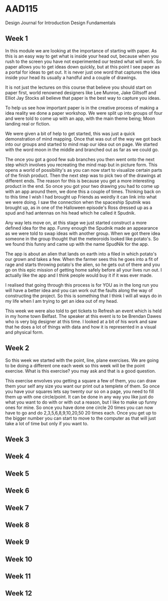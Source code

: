 AAD115
======

Design Journal for Introduction Design Fundamentals

Week 1
------

In this module we are looking at the importance of starting with paper. As this is an easy way to get what is inside your head out, because when you rush to the screen you have not experimented our tested what will work. So paper allows you to get ideas down quickly, but at this point I see paper as a portal for ideas to get out. It is never just one word that captures the idea inside your head its usually a handful and a couple of drawings.

It is not just the lectures on this course that believe you should start on paper first, world renowned designers like Lee Munroe, Jake Giltsoff and Elliot Jay Stocks all believe that paper is the best way to capture you ideas.

To help us see how important paper is in the creative process of making a idea reality we done a paper workshop. We were split up into groups of four and were told to come up with an app, with the main theme being; Moon landing real or fiction.

We were given a bit of help to get started, this was just a quick demonstration of mind mapping. Once that was out of the way we got back into our groups and started to mind map our idea out on page. We started with the word moon in the middle and branched out as far as we could go.

The once you got a good few sub branches you then went onto the next step which involves you recreating the mind map but in picture form. This opens a world of possibility's as you can now start to visualize certain parts of the finish product. Then the next step was to pick two of the drawings at different ends. The reason for this is because you get a more interesting product in the end. So once you got your two drawing you had to come up with an app around them, we done this a couple of times. Thinking back on to this time I wish I had brought up Friends as weirdly it can link into what we were doing. I saw the connection when the spaceship Sputnik was brought up, as in one of the Halloween episode's Ross dressed up as a spud and had antennas on his head which he called it Spudnik.

Any way lets move on, at this stage we just started construct a more defined idea for the app. Funny enough the Spudnik made an appearance as we were told to swap ideas with another group. When we got there idea someone in the group thought that the meteoroids looked like potato's. So we found this funny and came up with the name SpudNik for the app.

The app is about an alien that lands on earth into a filed in which potato's our grown and takes a few. When the farmer sees this he goes into a fit of rage and starts throwing potato's the alien, so he gets out of there and you go on this epic mission of getting home safely before all your lives run out. I actually like the app and I think people would buy it if it was ever made.

I realised that going through this process is for YOU as in the long run you will have a better idea and you can work out the faults along the way of constructing the project. So this is something that I think I will all ways do in my life when I am trying to get an idea out of my head.

This week we were also told to get tickets to Refresh an event which is held in my home town Belfast. The speaker at this event is to be Brendan Dawes who is very big designer at this time. I looked at a bit of his work and saw that he does a lot of things with data and how it is represented in a visual and physical form.
 

Week 2
------

So this week we started with the point, line, plane exercises. We are going to be doing a different one each week so this week will be the point exercise. What is this exercise? you may ask and that is a good question.

This exercise envolves you getting a square a few of them, you can draw them your self any size you want our print out a templete of them. So once you have your squares lets say twenty our so on a page, you need to fill them up with one circle/point. It can be done in any way you like just do what you want to do with or with out a reason, but I like to make up funny ones for mine. So once you have done one circle 20 times you can now have to go and do 2,3,5,6,8,9,10,20,50 20 times each. Once you get up to the bigger number you can start to move to the computer as that will just take a lot of time but only if you want to.


Week 3
------



Week 4
------

Week 5
------



Week 6
------

Week 7
------

Week 8
------

Week 9
------

Week 10
------

Week 11
------

Week 12
------
